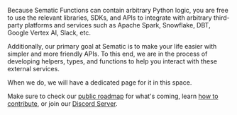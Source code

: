 Because Sematic Functions can contain arbitrary Python logic, you are free to
use the relevant libraries, SDKs, and APIs to integrate with arbitrary
third-party platforms and services such as Apache Spark, Snowflake, DBT, Google
Vertex AI, Slack, etc.

Additionally, our primary goal at Sematic is to make your life easier with
simpler and more friendly APIs. To this end, we are in the process of developing
helpers, types, and functions to help you interact with these external services.

When we do, we will have a dedicated page for it in this space.

Make sure to check our [public roadmap](https://trello.com/b/AznpHZ7e/sematic-public-roadmap) for what's coming, learn
[how to contribute](contributor-guide.md), or join our [Discord
Server](https://discord.gg/4KZJ6kYVax).
